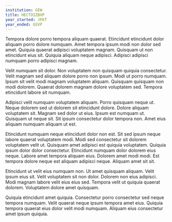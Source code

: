 ```yaml
---
institution: GEW
title: HECTOIZBXP
year_started: JFKT
year_ended: GSVP
---
```


Tempora dolore porro tempora aliquam quaerat. Etincidunt etincidunt dolor aliquam porro dolore numquam. Amet tempora ipsum modi non dolor sed amet. Quiquia quaerat adipisci voluptatem magnam. Quisquam ut non etincidunt eius sit. Quiquia aliquam neque adipisci. Adipisci adipisci numquam porro adipisci magnam.

Velit numquam sit dolor. Non voluptatem non quisquam quiquia consectetur. Velit magnam sed aliquam dolore porro non ipsum. Modi ut porro numquam. Ipsum sit velit modi magnam voluptatem aliquam. Quisquam quisquam non modi dolorem. Quaerat dolorem magnam dolore voluptatem sed. Tempora etincidunt labore sit numquam.

Adipisci velit numquam voluptatem aliquam. Porro quisquam neque ut. Neque dolorem sed ut dolorem sit etincidunt dolore. Dolore aliquam voluptatem sit. Magnam sed dolor ut eius. Ipsum est numquam ut. Quisquam ut neque sit. Sit ipsum consectetur dolor tempora non. Amet eius aliquam numquam aliquam ut est.

Etincidunt numquam neque etincidunt dolor non est. Sit sed ipsum neque labore quaerat voluptatem modi. Modi sed consectetur sit dolorem voluptatem velit ut. Quisquam amet adipisci est quiquia voluptatem. Quiquia ipsum dolor dolor consectetur. Etincidunt numquam dolor dolorem eius neque. Labore amet tempora aliquam eius. Dolorem amet modi modi. Est tempora dolore neque est aliquam adipisci neque. Aliquam amet sit sit.

Etincidunt ut velit eius numquam non. Ut amet quisquam aliquam. Velit ipsum eius sit. Velit voluptatem sit non dolor. Dolorem non eius adipisci. Modi magnam labore velit eius eius sed. Tempora velit ut quiquia quaerat dolorem. Voluptatem dolore amet quisquam.

Quiquia etincidunt amet quiquia. Consectetur porro consectetur sed neque tempora numquam. Velit quaerat neque ipsum tempora amet eius. Quiquia tempora quaerat eius dolor velit modi numquam. Aliquam eius consectetur amet ipsum quiquia.
    